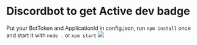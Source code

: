 # Discordbot to get Active dev badge

Put your BotToken and ApplicationId in config.json, run ``npm install`` once and start it with ``node .`` or ``npm start``
<img src="https://user-images.githubusercontent.com/41925758/209482827-de331206-8943-4d7b-8742-2e795b49b412.png" size="32x32">